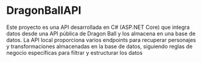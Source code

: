 # DragonBallAPI
Este proyecto es una API desarrollada en C# (ASP.NET Core) que integra datos desde una API pública de Dragon Ball y los almacena en una base de datos.  La API local proporciona varios endpoints para recuperar personajes y transformaciones almacenadas en la base de datos, siguiendo reglas de negocio específicas para filtrar y estructurar los datos
